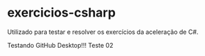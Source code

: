 # exercicios-csharp
Utilizado para testar e resolver os exercícios da aceleração de C#.

Testando GitHub Desktop!!!
Teste 02